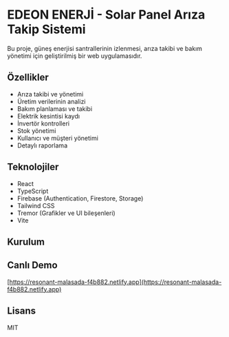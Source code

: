 # EDEON ENERJİ - Solar Panel Arıza Takip Sistemi

Bu proje, güneş enerjisi santrallerinin izlenmesi, arıza takibi ve bakım yönetimi için geliştirilmiş bir web uygulamasıdır.

## Özellikler

- Arıza takibi ve yönetimi
- Üretim verilerinin analizi
- Bakım planlaması ve takibi
- Elektrik kesintisi kaydı
- İnvertör kontrolleri
- Stok yönetimi
- Kullanıcı ve müşteri yönetimi
- Detaylı raporlama

## Teknolojiler

- React
- TypeScript
- Firebase (Authentication, Firestore, Storage)
- Tailwind CSS
- Tremor (Grafikler ve UI bileşenleri)
- Vite

## Kurulum



## Canlı Demo

[https://resonant-malasada-f4b882.netlify.app](https://resonant-malasada-f4b882.netlify.app)

## Lisans

MIT
